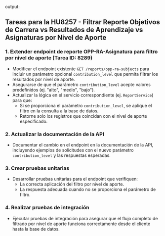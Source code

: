 output: 
## Tareas para la HU8257 - Filtrar Reporte Objetivos de Carrera vs Resultados de Aprendizaje vs Asignaturas por Nivel de Aporte

### 1. Extender endpoint de reporte OPP-RA-Asignatura para filtro por nivel de aporte (Tarea ID: 8289)
- Modificar el endpoint existente `GET /reports/opp-ra-subjects` para incluir un parámetro opcional `contribution_level` que permita filtrar los resultados por nivel de aporte.
- Asegurarse de que el parámetro `contribution_level` acepte valores predefinidos (ej. "alto", "medio", "bajo").
- Actualizar la lógica en el servicio correspondiente (ej. `ReportService`) para que:
  - Si se proporciona el parámetro `contribution_level`, se aplique el filtro en la consulta a la base de datos.
  - Retorne solo los registros que coincidan con el nivel de aporte especificado.
  
### 2. Actualizar la documentación de la API
- Documentar el cambio en el endpoint en la documentación de la API, incluyendo ejemplos de solicitudes con el nuevo parámetro `contribution_level` y las respuestas esperadas.

### 3. Crear pruebas unitarias
- Desarrollar pruebas unitarias para el endpoint que verifiquen:
  - La correcta aplicación del filtro por nivel de aporte.
  - La respuesta adecuada cuando no se proporciona el parámetro de filtro.

### 4. Realizar pruebas de integración
- Ejecutar pruebas de integración para asegurar que el flujo completo de filtrado por nivel de aporte funciona correctamente desde el cliente hasta la base de datos.
